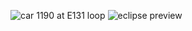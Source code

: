 ![car 1190 at E131 loop](https://github.com/user-attachments/assets/092a9fc5-b4da-421c-9b53-0e1b496cb845)
![eclipse preview](https://github.com/user-attachments/assets/a07d4a13-0930-4e5e-99a0-be58ea6e0236)
